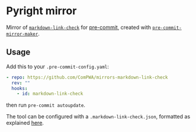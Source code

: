 # Pyright mirror

Mirror of [`markdown-link-check`](https://github.com/tcort/markdown-link-check)
for [pre-commit](https://pre-commit.com), created with
[`pre-commit-mirror-maker`](https://github.com/pre-commit/pre-commit-mirror-maker).

## Usage

Add this to your `.pre-commit-config.yaml`:

```yaml
- repo: https://github.com/ComPWA/mirrors-markdown-link-check
  rev: ""
  hooks:
    - id: markdown-link-check
```

then run `pre-commit autoupdate`.

The tool can be configured with a `.markdown-link-check.json`, formatted as
explained
[here](https://github.com/tcort/markdown-link-check#command-line-tool).
